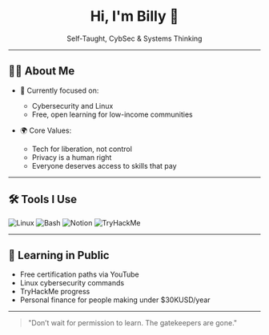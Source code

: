 <h1 align="center">Hi, I'm Billy 👋</h1>
<p align="center">Self-Taught, CybSec & Systems Thinking</p>

---

## 👨‍💻 About Me

- 🔭 Currently focused on:  
  - Cybersecurity and Linux  
  - Free, open learning for low-income communities  

- 🌍 Core Values:  
  - Tech for liberation, not control  
  - Privacy is a human right  
  - Everyone deserves access to skills that pay

---

## 🛠️ Tools I Use

![Linux](https://img.shields.io/badge/Linux-FCC624?style=flat&logo=linux&logoColor=black)
![Bash](https://img.shields.io/badge/Bash-121011?style=flat&logo=gnubash)
![Notion](https://img.shields.io/badge/Notion-000000?style=flat&logo=notion&logoColor=white)
![TryHackMe](https://img.shields.io/badge/TryHackMe-212C42?style=flat&logo=tryhackme&logoColor=red)

---

## 🧪 Learning in Public

- Free certification paths via YouTube  
- Linux cybersecurity commands  
- TryHackMe progress  
- Personal finance for people making under $30KUSD/year  

---

> "Don’t wait for permission to learn. The gatekeepers are gone."
